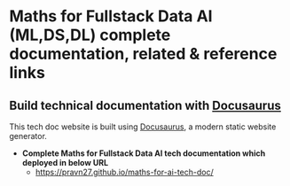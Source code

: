 # Maths for Fullstack Data AI (ML,DS,DL) complete documentation, related & reference links

## Build technical documentation with [Docusaurus](https://docusaurus.io/)

This tech doc website is built using [Docusaurus](https://docusaurus.io/), a modern static website generator.

- **Complete Maths for Fullstack Data AI tech documentation which deployed in below URL**
  - https://pravn27.github.io/maths-for-ai-tech-doc/
